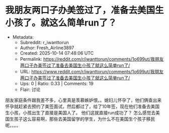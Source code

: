 # 我朋友两口子办美签过了，准备去美国生小孩了。就这么简单run了？

- Metadata:
  - Subreddit: r_iwanttorun
  - Author: Fresh_Airline3897
  - Created: 2025-10-14 07:48:06 UTC
  - Permalink: https://reddit.com/r/iwanttorun/comments/1o699ut/我朋友两口子办美签过了准备去美国生小孩了就这么简单run了/
  - URL: https://www.reddit.com/r/iwanttorun/comments/1o699ut/我朋友两口子办美签过了准备去美国生小孩了就这么简单run了/
  - Ups: 0 | Ratio: 0.33 | Comments: 19
  - Flair: 讨论


朋友家庭条件跟我差不多，心里真是羡慕嫉妒恨。。媳妇儿怀孕了，他们俩查出来怀孕就赶紧去预约了美签面试，然后都过了，给了10年签，现在他们准备去美国生小孩，小孩出生了直接是美国人了。
他们这就直接run成功了？
怎么感觉去美国生孩子这么容易啊，那些去美国留学的学生，为什么不在美国生个孩子移民呢。。。。

